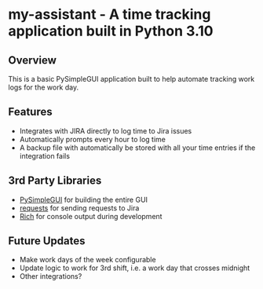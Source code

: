 # my-assistant - A time tracking application built in Python 3.10

## Overview

This is a basic PySimpleGUI application built to help automate tracking work logs for the work day.

## Features

- Integrates with JIRA directly to log time to Jira issues
- Automatically prompts every hour to log time
- A backup file with automatically be stored with all your time entries if the integration fails

## 3rd Party Libraries

- [PySimpleGUI](https://pysimplegui.readthedocs.io/en/latest/) for building the entire GUI
- [requests](https://docs.python-requests.org/en/latest/) for sending requests to Jira
- [Rich](https://github.com/Textualize/rich) for console output during development

## Future Updates

- Make work days of the week configurable
- Update logic to work for 3rd shift, i.e. a work day that crosses midnight
- Other integrations?
